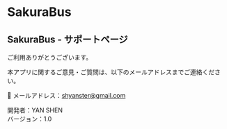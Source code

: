 # SakuraBus

## SakuraBus - サポートページ

ご利用ありがとうございます。

本アプリに関するご意見・ご質問は、以下のメールアドレスまでご連絡ください。

📧 メールアドレス：shyanster@gmail.com

開発者：YAN SHEN  
バージョン：1.0
